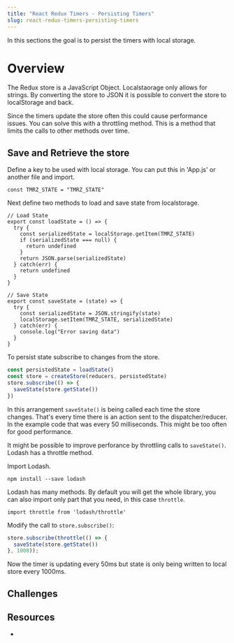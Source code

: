 ```yaml
---
title: "React Redux Timers - Persisting Timers"
slug: react-redux-timers-persisting-timers
---
```


In this sections the goal is to persist the timers with 
local storage.

# Overview

The Redux store is a JavaScript Object. Localstaorage only 
allows for strings. By converting the store to JSON it is
possible to convert the store to localStorage and back. 

Since the timers update the store often this could cause
performance issues. You can solve this with a throttling 
method. This is a method that limits the calls to other
methods over time. 

## Save and Retrieve the store

Define a key to be used with local storage. You can put 
this in 'App.js' or another file and import.  

`const TMRZ_STATE = "TMRZ_STATE"`

Next define two methods to load and save state from 
localstorage. 

```JS
// Load State
export const loadState = () => {
  try {
    const serializedState = localStorage.getItem(TMRZ_STATE)
    if (serializedState === null) {
      return undefined
    }
    return JSON.parse(serializedState)
  } catch(err) {
    return undefined
  }
}

// Save State
export const saveState = (state) => {
  try {
    const serializedState = JSON.stringify(state)
    localStorage.setItem(TMRZ_STATE, serializedState)
  } catch(err) {
    console.log("Error saving data")
  }
}
```

To persist state subscribe to changes from the store. 

```js
const persistedState = loadState()
const store = createStore(reducers, persistedState)
store.subscribe(() => {
  saveState(store.getState())
})
```

In this arrangement `saveState()` is being called each 
time the store changes. That's every time there is an 
action sent to the dispatcher/reducer. In the example 
code that was every 50 milliseconds. This might be too 
often for good performance.

It might be possible to improve perforance by throttling
calls to `saveState()`. Lodash has a throttle method. 

Import Lodash. 

`npm install --save lodash`

Lodash has many methods. By default you will get the 
whole library, you can also import only part that you 
need, in this case `throttle`. 

`import throttle from 'lodash/throttle'`

Modify the call to `store.subscribe()`:

```js
store.subscribe(throttle(() => {
  saveState(store.getState())
}, 1000));
```

Now the timer is updating every 50ms but state is only 
being written to local store every 1000ms. 

## Challenges 



## Resources 

- 



